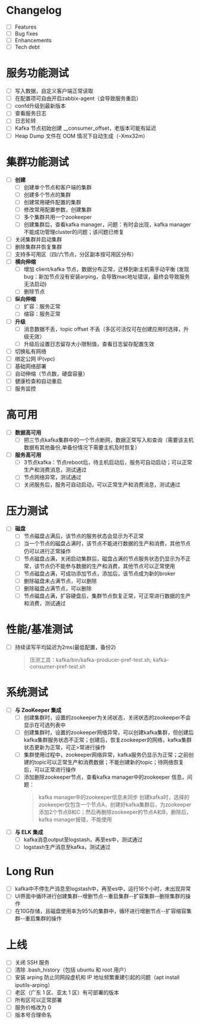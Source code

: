 # Changelog

- [ ] Features
- [ ] Bug fixes
- [ ] Enhancements
- [ ] Tech debt

# 服务功能测试

- [ ] 写入数据，自定义客户端正常读取
- [ ] 在配置项可自由开启zabbix-agent（会导致服务重启）
- [ ] confd升级到最新版本
- [ ] 查看服务日志
- [ ] 日志轮转
- [ ] Kafka 节点初始创建 __consumer_offset，老版本可能有延迟
- [ ] Heap Dump 文件在 OOM 情况下自动生成（-Xmx32m）

# 集群功能测试

- [ ] **创建**
  - [ ] 创建单个节点和客户端的集群
  - [ ] 创建多个节点的集群
  - [ ] 创建常用硬件配置的集群
  - [ ] 修改常用配置参数，创建集群
  - [ ] 多个集群共用一个zookeeper
  - [ ] 创建集群后，查看kafka manager，问题：有时会出现，kafka manager不能成功管理cluster的问题；该问题已修复
- [ ] 关闭集群并启动集群
- [ ] 删除集群并恢复集群
- [ ] 支持多可用区（四/六节点，分区副本按可用区分布）
- [ ] **横向伸缩**
  - [ ] 增加 client/kafka 节点，数据分布正常，迁移到新主机需手动平衡 (发现 bug：新加节点没有安装arping，会导致mac地址错误，最终会导致服务无法启动)
  - [ ] 删除节点
- [ ] **纵向伸缩**
  - [ ] 扩容：服务正常
  - [ ] 缩容：服务正常
- [ ] **升级**
  - [ ] 消息数据不丢，topic offset 不丢（多区可活仅可在创建应用时选择，升级无效）
  - [ ] 升级后设置日志留存大小限制值，查看日志留存配置生效
- [ ] 切换私有网络
- [ ] 绑定公网 IP(vpc)
- [ ] 基础网络部署
- [ ] 自动伸缩（节点数，硬盘容量）
- [ ] 健康检查和自动重启
- [ ] 服务监控

# 高可用

- [ ] **数据高可用**
  - [ ] 把三节点kafka集群中的一个节点断网，数据正常写入和查询（需要该主机数据有其他备份,单备份情况下需要主机及时恢复）
- [ ] **服务高可用**
  - [ ] 3节点kafka：节点reboot后，待主机启动后，服务可自动启动；可以正常生产和消费消息，测试通过
  - [ ] 节点网络异常，测试通过
  - [ ] 关闭服务后，服务可自动启动，可以正常生产和消费消息，测试通过

# 压力测试

- [ ] **磁盘**
  - [ ] 节点磁盘占满后，该节点的服务状态会显示为不正常
  - [ ] 当一个节点的磁盘占满时，该节点不能进行数据的生产和消费，其他节点仍可以进行正常操作
  - [ ] 节点磁盘占满，关闭启动集群后，磁盘占满的节点服务状态仍显示为不正常，该节点仍不能参与数据的生产和消费，其他节点可以正常使用
  - [ ] 节点磁盘占满，可成功添加节点，添加后，该节点成为新的broker
  - [ ] 删除磁盘未占满节点，可以删除
  - [ ] 删除磁盘占满节点，可以删除
  - [ ] 节点磁盘占满，扩容硬盘后，集群节点恢复正常，可正常进行数据的生产和消费，测试通过

# 性能/基准测试

- [ ] 持续读写平均延迟为2ms(最低配置，备份2)
  >  压测工具：kafka/bin/kafka-producer-pref-test.sh;  kafka-consumer-pref-test.sh

# 系统测试

- [ ] **与 ZooKeeper 集成**
  - [ ] 创建集群时，设置的zookeeper为关闭状态，关闭状态的zookeeper不会显示在可选列表中
  - [ ] 创建集群时，设置的zookeeper网络异常，可以创建kafka集群，但创建后kafka集群服务状态不正常；创建后，恢复zookeeper的网络，kafka集群状态更新为正常，可正>常进行操作
  - [ ] 集群使用过程中，zookeeper网络异常，kafka服务仍显示为正常；之前创建的topic可以正常生产和消费数据；不能创建新的topic；待网络恢复后，可以正常进行操作
  - [ ] 添加删除zookeeper节点，查看kafka manager中的zookeeper 信息，问题：
    > kafka manager中的zookeeper信息未同步
    > 创建kafka时，选择的zookeeper仅包含一个节点A，创建好kafka集群后，为zookeeper添加2个节点B和C；然后再删除zookeeper的节点A和B，删除后，kafka manager报错，不能使用
- [ ] **与 ELK 集成**
  - [ ] kafka消息output至logstash，再至es中，测试通过
  - [ ] logstash生产消息至kafka，测试通过

# Long Run

- [ ] kafka中不停生产消息至logstash中，再至es中，运行16个小时，未出现异常
- [ ] UI界面中循环进行创建集群--增删节点--重启集群--扩容集群--删除集群的操作
- [ ] 在10G存储，且磁盘使用率为95%的集群中，循环进行增删节点--扩容缩容集群--重启集群的操作

# 上线

- [ ] 关闭 SSH 服务
- [ ] 清除 .bash_history（包括 ubuntu 和 root 用户）
- [ ] 安装 arping 防止同网段虚机和 IP 地址频繁重建引起的问题（apt install iputils-arping）
- [ ] 老区（广东 1 区、亚太 1 区）有可部署的版本
- [ ] 所有区可以正常部署
- [ ] 服务价格改为 0
- [ ] 版本号合理命名

